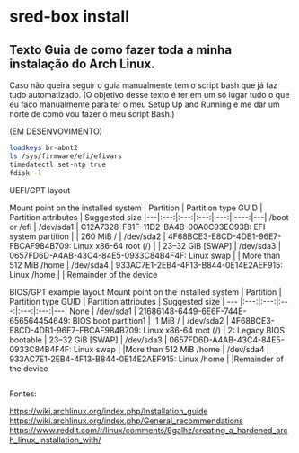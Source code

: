 # sred-box install
## Texto Guia de como fazer toda a minha instalação do Arch Linux.
Caso não queira seguir o guia manualmente tem o script bash que já faz tudo automatizado.
(O objetivo desse texto é ter em um só lugar tudo o que eu faço manualmente para ter o meu Setup Up and Running e me dar um norte de como vou fazer o meu script Bash.)

(EM DESENVOVIMENTO)


``` bash
loadkeys br-abnt2
ls /sys/firmware/efi/efivars
timedatectl set-ntp true
fdisk -l

```

UEFI/GPT layout

Mount point on the installed system |	Partition |	Partition type GUID  | Partition attributes | Suggested size 
|---|:---:|:---:|:---:|:---:|:----:|---|
/boot or /efi |	/dev/sda1 |	C12A7328-F81F-11D2-BA4B-00A0C93EC93B: EFI system partition  | | 260 MiB 
/             | /dev/sda2 | 4F68BCE3-E8CD-4DB1-96E7-FBCAF984B709: Linux x86-64 root (/) | | 23–32 GiB 
[SWAP]        |	/dev/sda3 |	0657FD6D-A4AB-43C4-84E5-0933C84B4F4F: Linux swap 		    | | More than 512 MiB 
/home         | /dev/sda4 |	933AC7E1-2EB4-4F13-B844-0E14E2AEF915: Linux /home 		    | | Remainder of the device 


BIOS/GPT example layout
Mount point on the installed system |	Partition |	Partition type GUID  | Partition attributes | Suggested size 
| --- |:---:|:---:|:---:|:---:|:---:|---|
None   | /dev/sda1  | 21686148-6449-6E6F-744E-656564454649: BIOS boot partition1  	|                         |1 MiB 
/ 	   | /dev/sda2  | 4F68BCE3-E8CD-4DB1-96E7-FBCAF984B709: Linux x86-64 root (/)   | 2: Legacy BIOS bootable |	23–32 GiB 
[SWAP] | /dev/sda3 	| 0657FD6D-A4AB-43C4-84E5-0933C84B4F4F: Linux swap 		        |                         |More than  512 MiB 
/home  | /dev/sda4 	| 933AC7E1-2EB4-4F13-B844-0E14E2AEF915: Linux /home 	        |                         |Remainder of the device 


``` bash

```


Fontes:

https://wiki.archlinux.org/index.php/Installation_guide
https://wiki.archlinux.org/index.php/General_recommendations
https://www.reddit.com/r/linux/comments/9galhz/creating_a_hardened_arch_linux_installation_with/